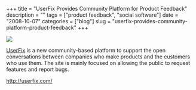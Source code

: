 +++
title = "UserFix Provides Community Platform for Product Feedback"
description = ""
tags = ["product feedback", "social software"]
date = "2008-10-07"
categories = ["blog"]
slug = "userfix-provides-community-platform-product-feedback"
+++



  <div class="notebook-screenshot"><a href="http://userfix.com/"><img src="//media.konigi.com/bluga/wt48eb4fcb4de96.jpg"/></a></div><p><a href="http://userfix.com/">UserFix</a> is a new community-based platform to support the open conversations between companies who make products and the customers who use them. The site is mainly focused on allowing the public to request features and report bugs.</p>
    
  <a href="http://userfix.com/">http://userfix.com/</a>
